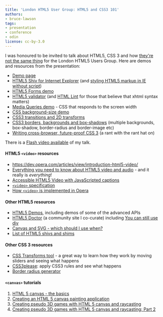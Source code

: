 ```yaml
---
title: 'London HTML5 User Group: HTML5 and CSS3 101'
authors:
- bruce-lawson
tags:
- presentation
- conference
- odin
license: cc-by-3.0
---
```


<p>I was honoured to be invited to talk about HTML5, CSS 3 and how <a href="http://www.iscss3partofhtml5.com" target="_blank">they&#39;re not the same thing</a> for the London HTML5 Users Group. Here are demos and resources from the presentation:</p>
<ul>
<li><a href="http://people.opera.com/brucel/talks/2010/FOWD/FOWD-brucelawson.html">Demo page</a></li>
<li><a href="http://code.google.com/p/html5shiv/">HTML5 Shiv for Internet Explorer</a> (and <a href="http://blog.whatwg.org/styling-ie-noscript">styling HTML5 markup in IE without script</a>)</li>
<li><a href="http://people.opera.com/brucel/demo/html5-forms-LWS-demo.html">HTML5 Forms demo</a></li>
<li><a href="http://html5.validator.nu/">HTML5 validator</a> (and <a href="http://www.htmllint.com/">HTML Lint</a> for those that believe that xhtml syntax matters)</li>
<li><a href="http://people.opera.com/danield/css3/vangogh/">Media Queries demo</a> - CSS that responds to the screen width</li>
<li><a href="http://people.opera.com/brucel/demo/background-size.html">CSS background-size demo</a></li>
<li><a href="https://dev.opera.com/articles/view/css3-transitions-and-2d-transforms/">CSS3 transitions and 2D transforms</a></li>
<li><a href="https://dev.opera.com/articles/view/css3-border-background-boxshadow/">CSS3 borders, backgrounds and box-shadows</a> (multiple backgrounds, box-shadow, border-radius and border-image etc)</li>
<li><a href="http://www.brucelawson.co.uk/2010/cross-browser-future-proof-css-3/">Writing cross-browser, future-proof CSS 3</a> (a rant with the rant hat on)</li>
</ul>

<p>There is a <a href="http://skillsmatter.com/podcast/ajax-ria/html5-and-css3-101">Flash video available</a> of my talk.</p>

<h4>HTML5 <code>&lt;video&gt;</code> resources</h4>
<ul>
<li><a href="Introduction to HTML5 video">https://dev.opera.com/articles/view/introduction-html5-video/</a></li>
<li><a href="http://my.opera.com/core/blog/2010/03/03/everything-you-need-to-know-about-html5-video-and-audio-2">Everything you need to know about HTML5 video and audio</a> - and it really is <em>everything</em>!</li>
<li><a href="https://dev.opera.com/articles/view/accessible-html5-video-with-javascripted-captions/">Accessible HTML5 Video with JavaScripted captions</a></li>
<li><a href="https://html.spec.whatwg.org/multipage/video.html#video"><code>&lt;video&gt;</code> specification</a></li>
<li><a href="http://my.opera.com/core/blog/2009/12/31/re-introducing-video">How <code>&lt;video&gt;</code> is implemented in Opera</a></li>
</ul>

<h4>Other HTML5 resources</h4>

<ul>
<li><a href="http://html5demos.com/">HTML5 Demos</a>, including demos of some of the advanced APIs</li>
<li><a href="http://html5doctor.com/">HTML5 Doctor</a> (a community site I co-curate) including <a href="http://html5doctor.com/you-can-still-use-div/">You can still use div</a></li>
<li><a href="http://my.opera.com/ODIN/blog/canvas-and-svg-which-should-i-use-when">Canvas and SVG - which should I use when?</a></li>
<li><a href="http://github.com/gimite/web-socket-js/">List of HTML5 shivs and shims</a></li>
</ul>

<h4>Other CSS 3 resources</h4>
<ul>
<li><a href="http://westciv.com/tools/transforms/index.html">CSS Transforms tool</a> - a great way to learn how they work by moving sliders and seeing what happens</li>
<li><a href="http://css3please.com/">CSS3please</a>: apply CSS3 rules and see what happens</li>
<li><a href="http://border-radius.com/">Border radius generator</a></li>
</ul>

<h4><code>&lt;canvas&gt;</code> tutorials</h4>
<ol>
<li><a href="https://dev.opera.com/articles/view/html-5-canvas-the-basics/">HTML 5 canvas - the basics</a></li>
<li><a href="https://dev.opera.com/articles/view/html5-canvas-painting/">Creating an HTML 5 canvas painting application</a></li>
<li><a href="https://dev.opera.com/articles/view/creating-pseudo-3d-games-with-html-5-can-1/">Creating pseudo 3D games with HTML 5 canvas and raycasting</a></li>
<li><a href="https://dev.opera.com/articles/view/3d-games-with-canvas-and-raycasting-part/">Creating pseudo 3D games with HTML 5 canvas and raycasting: Part 2</a></li>
</ol>
